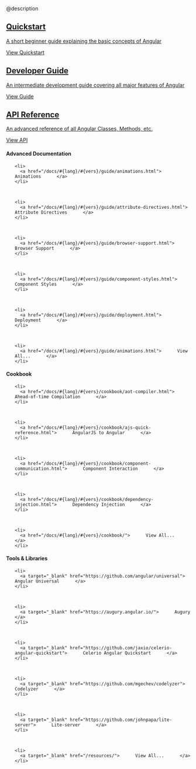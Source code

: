 @description


<div class='clearfix'>
  <a class='card' class='c4' href="/docs/#{lang}/#{vers}/quickstart.html">

  <h2 class='text-headline' class='text-uppercase'>
    Quickstart
  </h2>



  <p>
    A short beginner guide explaining the basic concepts of Angular
  </p>



  <footer>
    View Quickstart
  </footer>

  </a>  <a class='card' class='c4' href="/docs/#{lang}/#{vers}/guide/">

  <h2 class='text-headline' class='text-uppercase'>
    Developer Guide
  </h2>



  <p>
    An intermediate development guide covering all major features of Angular
  </p>



  <footer>
    View Guide
  </footer>

  </a>  <a class='card' class='c4' href="/docs/#{lang}/#{vers}/api/">

  <h2 class='text-headline' class='text-uppercase'>
    API Reference
  </h2>



  <p>
    An advanced reference of all Angular Classes, Methods, etc.
  </p>



  <footer>
    View API
  </footer>

  </a>
</div>



<div class='c4' class='secondary-content-list'>


  <h4>
    Advanced Documentation
  </h4>



  <ul>


    <li>
      <a href="/docs/#{lang}/#{vers}/guide/animations.html">      Animations      </a>
    </li>



    <li>
      <a href="/docs/#{lang}/#{vers}/guide/attribute-directives.html">      Attribute Directives      </a>
    </li>



    <li>
      <a href="/docs/#{lang}/#{vers}/guide/browser-support.html">      Browser Support      </a>
    </li>



    <li>
      <a href="/docs/#{lang}/#{vers}/guide/component-styles.html">      Component Styles      </a>
    </li>



    <li>
      <a href="/docs/#{lang}/#{vers}/guide/deployment.html">      Deployment      </a>
    </li>



    <li>
      <a href="/docs/#{lang}/#{vers}/guide/animations.html">      View All...      </a>
    </li>


  </ul>


</div>



<div class='c4' class='secondary-content-list'>


  <h4>
    Cookbook
  </h4>



  <ul>


    <li>
      <a href="/docs/#{lang}/#{vers}/cookbook/aot-compiler.html">      Ahead-of-time Compilation      </a>
    </li>



    <li>
      <a href="/docs/#{lang}/#{vers}/cookbook/ajs-quick-reference.html">      AngularJS to Angular      </a>
    </li>



    <li>
      <a href="/docs/#{lang}/#{vers}/cookbook/component-communication.html">      Component Interaction      </a>
    </li>



    <li>
      <a href="/docs/#{lang}/#{vers}/cookbook/dependency-injection.html">      Dependency Injection      </a>
    </li>



    <li>
      <a href="/docs/#{lang}/#{vers}/cookbook/">      View All...      </a>
    </li>


  </ul>


</div>



<div class='c4' class='secondary-content-list'>


  <h4>
    Tools & Libraries
  </h4>



  <ul>


    <li>
      <a target="_blank" href="https://github.com/angular/universal">      Angular Universal      </a>
    </li>



    <li>
      <a target="_blank" href="https://augury.angular.io/">      Augury      </a>
    </li>



    <li>
      <a target="_blank" href="https://github.com/jaxio/celerio-angular-quickstart">      Celerio Angular Quickstart      </a>
    </li>



    <li>
      <a target="_blank" href="https://github.com/mgechev/codelyzer">      Codelyzer      </a>
    </li>



    <li>
      <a target="_blank" href="https://github.com/johnpapa/lite-server">      Lite-server      </a>
    </li>



    <li>
      <a target="_blank" href="/resources/">      View All...      </a>
    </li>


  </ul>


</div>

